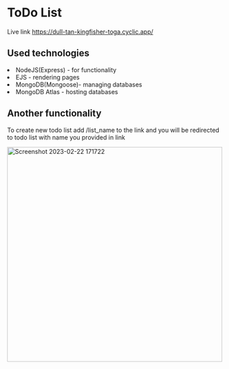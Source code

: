 # ToDo List

Live link https://dull-tan-kingfisher-toga.cyclic.app/

## Used technologies 
<li>NodeJS(Express) - for functionality</li>
<li>EJS - rendering pages</li>
<li>MongoDB(Mongoose)- managing databases</li>
<li>MongoDB Atlas - hosting databases</li>

## Another functionality
To create new todo list add /list_name to the link and you will be redirected to todo list with name you provided in link
<br>

<img width="500" alt="Screenshot 2023-02-22 171722" src="https://user-images.githubusercontent.com/125278159/220687912-4f34de08-0339-40a0-b7dd-fcc9c4647257.png">
